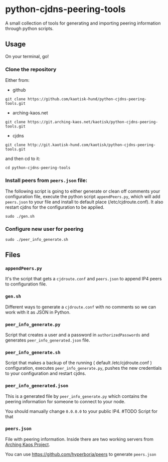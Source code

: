 # python-cjdns-peering-tools

A small collection of tools for generating and importing peering information through python scripts.

## Usage
On your terminal, go!

### Clone the repository

Either from:
- github
```
git clone https://github.com/kaotisk-hund/python-cjdns-peering-tools.git
```
- arching-kaos.net
```
git clone https://git.arching-kaos.net/kaotisk/python-cjdns-peering-tools.git
```
- cjdns
```
git clone http://git.kaotisk-hund.com/kaotisk/python-cjdns-peering-tools.git
```
and then cd to it:
```
cd python-cjdns-peering-tools
```

### Install peers from `peers.json` file:

The following script is going to either generate or clean off comments your configuration file,
execute the python script `appendPeers.py`, which will add `peers.json` to your file and install
to default place (/etc/cjdroute.conf). It also restart cjdns for the configuration to be applied.
```
sudo ./gen.sh
```
### Configure new user for peering

```
sudo ./peer_info_generate.sh
```

## Files

### `appendPeers.py`
It's the script that gets a `cjdroute.conf` and `peers.json` to append IP4 peers to configuration file.

### `gen.sh`
Different ways to generate a `cjdroute.conf` with no comments so we can work with it as JSON in Python.

### `peer_info_generate.py`
Script that creates a user and a password in `authorizedPasswords` and generates `peer_info_generated.json` file.

### `peer_info_generate.sh`
Script that makes a backup of the running ( default /etc/cjdroute.conf ) configuration, executes `peer_info_generate.py`,
pushes the new credentials to your configuration and restart cjdns.

### `peer_info_generated.json`
This is a generated file by `peer_info_generate.py` which contains the peering information for someone to connect to your node.

You should manually change `0.0.0.0` to your public IP4. #TODO Script for that

### `peers.json`
File with peering information. Inside there are two working servers from [Arching Kaos Project](https://arching-kaos.net).

You can use https://github.com/hyperboria/peers to generate `peers.json`
